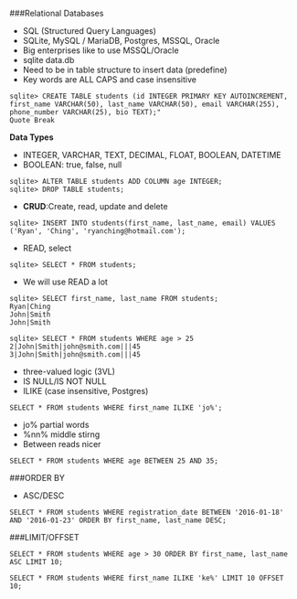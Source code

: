 ###Relational Databases
- SQL (Structured Query Languages)
- SQLite, MySQL / MariaDB, Postgres, MSSQL, Oracle
- Big enterprises like to use MSSQL/Oracle
- sqlite data.db
- Need to be in table structure to insert data (predefine)
- Key words are ALL CAPS and case insensitive
```
sqlite> CREATE TABLE students (id INTEGER PRIMARY KEY AUTOINCREMENT,
first_name VARCHAR(50), last_name VARCHAR(50), email VARCHAR(255),
phone_number VARCHAR(25), bio TEXT);"
Quote Break
```
**Data Types**
- INTEGER, VARCHAR, TEXT, DECIMAL, FLOAT, BOOLEAN, DATETIME
- BOOLEAN: true, false, null
```
sqlite> ALTER TABLE students ADD COLUMN age INTEGER;
sqlite> DROP TABLE students;
```
- **CRUD**:Create, read, update and delete
```
sqlite> INSERT INTO students(first_name, last_name, email) VALUES ('Ryan', 'Ching', 'ryanching@hotmail.com');
```
- READ, select
```
sqlite> SELECT * FROM students;
```
- We will use READ a lot
```
sqlite> SELECT first_name, last_name FROM students;
Ryan|Ching
John|Smith
John|Smith
```
```
sqlite> SELECT * FROM students WHERE age > 25
2|John|Smith|john@smith.com|||45
3|John|Smith|john@smith.com|||45
```
- three-valued logic (3VL)
- IS NULL/IS NOT NULL
- ILIKE (case insensitive, Postgres)
```
SELECT * FROM students WHERE first_name ILIKE 'jo%';
```
- jo% partial words
- %nn% middle stirng
- Between reads nicer
```
SELECT * FROM students WHERE age BETWEEN 25 AND 35;
```

###ORDER BY
- ASC/DESC
```
SELECT * FROM students WHERE registration_date BETWEEN '2016-01-18' AND '2016-01-23' ORDER BY first_name, last_name DESC;
```

###LIMIT/OFFSET
```
SELECT * FROM students WHERE age > 30 ORDER BY first_name, last_name ASC LIMIT 10;
```
```
SELECT * FROM students WHERE first_name ILIKE 'ke%' LIMIT 10 OFFSET 10;
```
